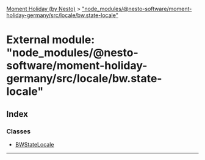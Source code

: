 [Moment Holiday (by Nesto)](../README.md) > ["node_modules/@nesto-software/moment-holiday-germany/src/locale/bw.state-locale"](../modules/_node_modules__nesto_software_moment_holiday_germany_src_locale_bw_state_locale_.md)

# External module: "node_modules/@nesto-software/moment-holiday-germany/src/locale/bw.state-locale"

## Index

### Classes

* [BWStateLocale](../classes/_node_modules__nesto_software_moment_holiday_germany_src_locale_bw_state_locale_.bwstatelocale.md)

---

